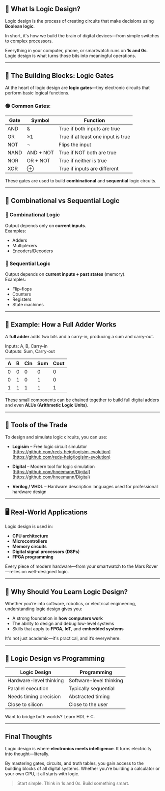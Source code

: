 ## 🧠 What Is Logic Design?

Logic design is the process of creating circuits that make decisions using **Boolean logic**.

In short, it's how we build the brain of digital devices—from simple switches to complex processors.

Everything in your computer, phone, or smartwatch runs on **1s and 0s**. Logic design is what turns those bits into meaningful operations.

---

## 🧱 The Building Blocks: Logic Gates

At the heart of logic design are **logic gates**—tiny electronic circuits that perform basic logical functions.

### 🟢 Common Gates:
| Gate | Symbol | Function |
|------|--------|----------|
| AND  | &      | True if both inputs are true |
| OR   | ≥1     | True if at least one input is true |
| NOT  | ¬      | Flips the input |
| NAND | AND + NOT | True if NOT both are true |
| NOR  | OR + NOT | True if neither is true |
| XOR  | ⊕      | True if inputs are different |

These gates are used to build **combinational** and **sequential** logic circuits.


---

## 🔄 Combinational vs Sequential Logic

### 🔹 Combinational Logic  
Output depends only on **current inputs**.  
Examples:
- Adders  
- Multiplexers  
- Encoders/Decoders

### 🔹 Sequential Logic  
Output depends on **current inputs + past states** (memory).  
Examples:
- Flip-flops  
- Counters  
- Registers  
- State machines

---

## 🔢 Example: How a Full Adder Works

A **full adder** adds two bits and a carry-in, producing a sum and carry-out.

Inputs: A, B, Carry-in  
Outputs: Sum, Carry-out

| A | B | Cin | Sum | Cout |
|---|---|-----|-----|------|
| 0 | 0 |  0  |  0  |  0   |
| 0 | 1 |  0  |  1  |  0   |
| 1 | 1 |  1  |  1  |  1   |

These small components can be chained together to build full digital adders and even **ALUs (Arithmetic Logic Units)**.

---

## 🧰 Tools of the Trade

To design and simulate logic circuits, you can use:

- **Logisim** – Free logic circuit simulator  
  [https://github.com/reds-heig/logisim-evolution](https://github.com/reds-heig/logisim-evolution)

- **Digital** – Modern tool for logic simulation  
  [https://github.com/hneemann/Digital](https://github.com/hneemann/Digital)

- **Verilog / VHDL** – Hardware description languages used for professional hardware design

---

## 🖥️ Real-World Applications

Logic design is used in:
- **CPU architecture**  
- **Microcontrollers**  
- **Memory circuits**  
- **Digital signal processors (DSPs)**  
- **FPGA programming**

Every piece of modern hardware—from your smartwatch to the Mars Rover—relies on well-designed logic.



---

## 🤖 Why Should You Learn Logic Design?

Whether you’re into software, robotics, or electrical engineering, understanding logic design gives you:

- A strong foundation in **how computers work**  
- The ability to design and debug low-level systems  
- Skills that apply to **FPGA**, **IoT**, and **embedded systems**

It's not just academic—it's practical, and it’s everywhere.

---

## 🧠 Logic Design vs Programming

| Logic Design | Programming |
|--------------|-------------|
| Hardware-level thinking | Software-level thinking |
| Parallel execution | Typically sequential |
| Needs timing precision | Abstracted timing |
| Close to silicon | Close to the user |

Want to bridge both worlds? Learn HDL + C.

---

## Final Thoughts

Logic design is where **electronics meets intelligence**. It turns electricity into thought—literally.

By mastering gates, circuits, and truth tables, you gain access to the building blocks of all digital systems. Whether you're building a calculator or your own CPU, it all starts with logic.

> Start simple. Think in 1s and 0s. Build something smart.

